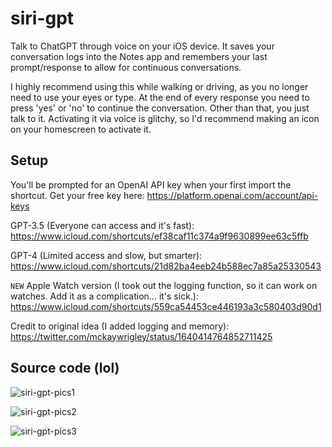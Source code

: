 # siri-gpt
Talk to ChatGPT through voice on your iOS device. It saves your conversation logs into the Notes app and remembers your last prompt/response to allow for continuous conversations.

I highly recommend using this while walking or driving, as you no longer need to use your eyes or type. At the end of every response you need to press 'yes' or 'no' to continue the conversation. Other than that, you just talk to it. Activating it via voice is glitchy, so I'd recommend making an icon on your homescreen to activate it.

## Setup
You'll be prompted for an OpenAI API key when your first import the shortcut. Get your free key here: https://platform.openai.com/account/api-keys

GPT-3.5 (Everyone can access and it's fast): 
https://www.icloud.com/shortcuts/ef38caf11c374a9f9630899ee63c5ffb


GPT-4 (Limited access and slow, but smarter): 
https://www.icloud.com/shortcuts/21d82ba4eeb24b588ec7a85a25330543

`NEW` Apple Watch version (I took out the logging function, so it can work on watches. Add it as a complication... it's sick.):
https://www.icloud.com/shortcuts/559ca54453ce446193a3c580403d90d1

Credit to original idea (I added logging and memory): https://twitter.com/mckaywrigley/status/1640414764852711425

## Source code (lol)
![siri-gpt-pics1](https://user-images.githubusercontent.com/123516285/228938982-7f3cc933-71c1-478f-ad7e-02f773755d7e.png)

![siri-gpt-pics2](https://user-images.githubusercontent.com/123516285/228939028-06129caa-9b68-47d5-b61c-8badcb7e5036.png)

![siri-gpt-pics3](https://user-images.githubusercontent.com/123516285/228939049-b76b23b8-be3d-4041-a018-4be1e65292c2.png)
